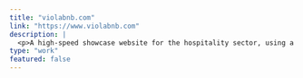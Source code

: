 ```yaml
---
title: "violabnb.com"
link: "https://www.violabnb.com"
description: |
  <p>A high-speed showcase website for the hospitality sector, using a <span class="tech"><i class="devicon-react-original"></i> React</span> and <span class="tech"><i class="devicon-tailwindcss-original"></i> Tailwind</span> front end to deliver an instant, fluid Browse experience.</p>
type: "work"
featured: false
---
```

